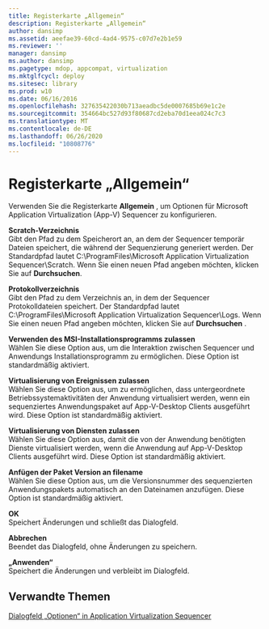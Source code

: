 ```yaml
---
title: Registerkarte „Allgemein“
description: Registerkarte „Allgemein“
author: dansimp
ms.assetid: aeefae39-60cd-4ad4-9575-c07d7e2b1e59
ms.reviewer: ''
manager: dansimp
ms.author: dansimp
ms.pagetype: mdop, appcompat, virtualization
ms.mktglfcycl: deploy
ms.sitesec: library
ms.prod: w10
ms.date: 06/16/2016
ms.openlocfilehash: 327635422030b713aeadbc5de0007685b69e1c2e
ms.sourcegitcommit: 354664bc527d93f80687cd2eba70d1eea024c7c3
ms.translationtype: MT
ms.contentlocale: de-DE
ms.lasthandoff: 06/26/2020
ms.locfileid: "10808776"
---
```

# Registerkarte „Allgemein“


Verwenden Sie die Registerkarte **Allgemein** , um Optionen für Microsoft Application Virtualization (App-V) Sequencer zu konfigurieren.

<a href="" id="scratch-directory"></a>**Scratch-Verzeichnis**  
Gibt den Pfad zu dem Speicherort an, an dem der Sequencer temporär Dateien speichert, die während der Sequenzierung generiert werden. Der Standardpfad lautet C:\\ProgramFiles\\Microsoft Application Virtualization Sequencer\\Scratch. Wenn Sie einen neuen Pfad angeben möchten, klicken Sie auf **Durchsuchen**.

<a href="" id="log-directory"></a>**Protokollverzeichnis**  
Gibt den Pfad zu dem Verzeichnis an, in dem der Sequencer Protokolldateien speichert. Der Standardpfad lautet C:\\ProgramFiles\\Microsoft Application Virtualization Sequencer\\Logs. Wenn Sie einen neuen Pfad angeben möchten, klicken Sie auf **Durchsuchen** .

<a href="" id="allow-use-of-msi-installer"></a>**Verwenden des MSI-Installationsprogramms zulassen**  
Wählen Sie diese Option aus, um die Interaktion zwischen Sequencer und Anwendungs Installationsprogramm zu ermöglichen. Diese Option ist standardmäßig aktiviert.

<a href="" id="allow-virtualization-of-events"></a>**Virtualisierung von Ereignissen zulassen**  
Wählen Sie diese Option aus, um zu ermöglichen, dass untergeordnete Betriebssystemaktivitäten der Anwendung virtualisiert werden, wenn ein sequenziertes Anwendungspaket auf App-V-Desktop Clients ausgeführt wird. Diese Option ist standardmäßig aktiviert.

<a href="" id="allow-virtualization-of-services"></a>**Virtualisierung von Diensten zulassen**  
Wählen Sie diese Option aus, damit die von der Anwendung benötigten Dienste virtualisiert werden, wenn die Anwendung auf App-V-Desktop Clients ausgeführt wird. Diese Option ist standardmäßig aktiviert.

<a href="" id="append-package-version-to-filename"></a>**Anfügen der Paket Version an filename**  
Wählen Sie diese Option aus, um die Versionsnummer des sequenzierten Anwendungspakets automatisch an den Dateinamen anzufügen. Diese Option ist standardmäßig aktiviert.

<a href="" id="ok"></a>**OK**  
Speichert Änderungen und schließt das Dialogfeld.

<a href="" id="cancel"></a>**Abbrechen**  
Beendet das Dialogfeld, ohne Änderungen zu speichern.

<a href="" id="apply"></a>**„Anwenden“**  
Speichert die Änderungen und verbleibt im Dialogfeld.

## Verwandte Themen


[Dialogfeld „Optionen“ in Application Virtualization Sequencer](application-virtualization-sequencer-options-dialog-box.md)

 

 





